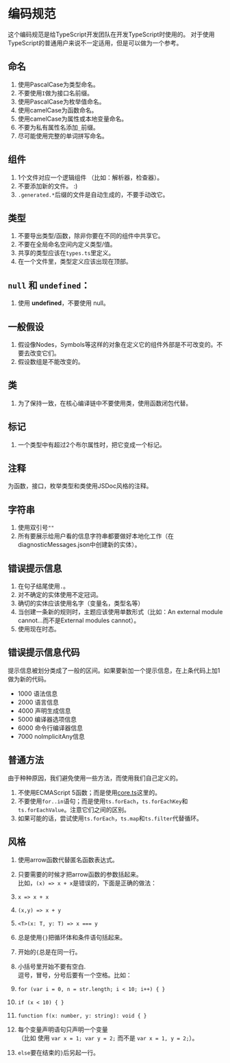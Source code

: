 <!-- markdownlint-disable MD005 -->
<!-- markdownlint-disable MD029 -->

# 编码规范

这个编码规范是给TypeScript开发团队在开发TypeScript时使用的。
对于使用TypeScript的普通用户来说不一定适用，但是可以做为一个参考。

## 命名

1. 使用PascalCase为类型命名。
2. 不要使用`I`做为接口名前缀。
3. 使用PascalCase为枚举值命名。
4. 使用camelCase为函数命名。
5. 使用camelCase为属性或本地变量命名。
6. 不要为私有属性名添加`_`前缀。
7. 尽可能使用完整的单词拼写命名。

## 组件

1. 1个文件对应一个逻辑组件 （比如：解析器，检查器）。
2. 不要添加新的文件。 :)
3. `.generated.*`后缀的文件是自动生成的，不要手动改它。

## 类型

1. 不要导出类型/函数，除非你要在不同的组件中共享它。
2. 不要在全局命名空间内定义类型/值。
3. 共享的类型应该在`types.ts`里定义。
4. 在一个文件里，类型定义应该出现在顶部。

## `null` 和 `undefined`：

1. 使用 **undefined**，不要使用 null。

## 一般假设

1. 假设像Nodes，Symbols等这样的对象在定义它的组件外部是不可改变的。不要去改变它们。
2. 假设数组是不能改变的。

## 类

1. 为了保持一致，在核心编译链中不要使用类，使用函数闭包代替。

## 标记

1. 一个类型中有超过2个布尔属性时，把它变成一个标记。

## 注释

为函数，接口，枚举类型和类使用JSDoc风格的注释。

## 字符串

1. 使用双引号`""`
2. 所有要展示给用户看的信息字符串都要做好本地化工作（在diagnosticMessages.json中创建新的实体）。

## 错误提示信息

1. 在句子结尾使用`.`。
2. 对不确定的实体使用不定冠词。
3. 确切的实体应该使用名字（变量名，类型名等）
4. 当创建一条新的规则时，主题应该使用单数形式（比如：An external module cannot...而不是External modules cannot）。
5. 使用现在时态。

## 错误提示信息代码

提示信息被划分类成了一般的区间。如果要新加一个提示信息，在上条代码上加1做为新的代码。

* 1000 语法信息
* 2000 语言信息
* 4000 声明生成信息
* 5000 编译器选项信息
* 6000 命令行编译器信息
* 7000 noImplicitAny信息

## 普通方法

由于种种原因，我们避免使用一些方法，而使用我们自己定义的。

1. 不使用ECMAScript 5函数；而是使用[core.ts](https://github.com/Microsoft/TypeScript/blob/master/src/compiler/core.ts)这里的。
2. 不要使用`for..in`语句；而是使用`ts.forEach`，`ts.forEachKey`和`ts.forEachValue`。注意它们之间的区别。
3. 如果可能的话，尝试使用`ts.forEach`，`ts.map`和`ts.filter`代替循环。

## 风格

1. 使用arrow函数代替匿名函数表达式。
2. 只要需要的时候才把arrow函数的参数括起来。<br />比如，`(x) => x + x`是错误的，下面是正确的做法：

  1. `x => x + x`
  2. `(x,y) => x + y`
  3. `<T>(x: T, y: T) => x === y`

3. 总是使用`{}`把循环体和条件语句括起来。
4. 开始的`{`总是在同一行。
5. 小括号里开始不要有空白. <br />逗号，冒号，分号后要有一个空格。比如：

  1. `for (var i = 0, n = str.length; i < 10; i++) { }`
  2. `if (x < 10) { }`
  3. `function f(x: number, y: string): void { }`

6. 每个变量声明语句只声明一个变量 <br />（比如 使用 `var x = 1; var y = 2;` 而不是 `var x = 1, y = 2;`）。
7. `else`要在结束的`}`后另起一行。
